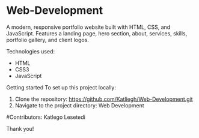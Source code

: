 # Web-Development

A modern, responsive portfolio website built with HTML, CSS, and JavaScript. Features a landing page, hero section, about, services, skills, portfolio gallery, and client logos.

Technologies used:
- HTML
- CSS3
- JavaScript

Getting started
To set up this project locally:

1. Clone the repository:  https://github.com/Katliegh/Web-Development.git
2. Navigate to the project directory: Web Development


#Contributors:  Katlego Lesetedi 

Thank you!

